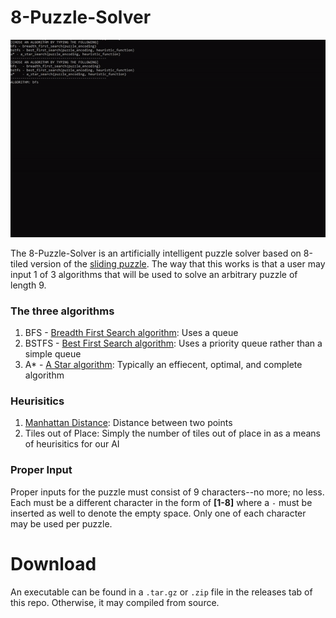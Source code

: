 # 8-Puzzle-Solver

<p align="center">
  <img alt="GIF of a short demo of the 8-Puzzle-Solver" src="https://github.com/MarcAButler/8-Puzzle-Solver/blob/master/Demo.gif">
</p>

The 8-Puzzle-Solver is an artificially intelligent puzzle solver based on 8-tiled version of the [sliding puzzle](https://en.wikipedia.org/wiki/Sliding_puzzle).
The way that this works is that a user may input 1 of 3 algorithms that will be used to solve an arbitrary puzzle of length 9.

### The three algorithms
1. BFS - [Breadth First Search algorithm](https://en.wikipedia.org/wiki/Breadth-first_search): Uses a queue
2. BSTFS - [Best First Search algorithm](https://en.wikipedia.org/wiki/Best-first_search#:~:text=Best%2Dfirst%20search%20is%20a,according%20to%20a%20specified%20rule.): Uses a priority queue rather than a simple queue
3. A* - [A Star algorithm](https://en.wikipedia.org/wiki/A*_search_algorithm): Typically an effiecent, optimal, and complete algorithm

### Heurisitics
1. [Manhattan Distance](https://xlinux.nist.gov/dads/HTML/manhattanDistance.html): Distance between two points
2. Tiles out of Place: Simply the number of tiles out of place in as a means of heurisitics for our AI

### Proper Input
Proper inputs for the puzzle must consist of 9 characters--no more; no less. Each must be a different character in the form of **\[1-8\]** where a `-` must be inserted as well to denote the empty space. Only one of each character may be used per puzzle.

# Download
An executable can be found in a `.tar.gz` or `.zip` file in the releases tab of this repo. Otherwise, it may compiled from source.
